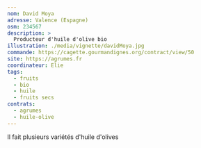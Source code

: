 ```yaml
---
nom: David Moya
adresse: Valence (Espagne)
osm: 234567
description: >
  Producteur d'huile d'olive bio 
illustration: ./media/vignette/davidMoya.jpg
commande: https://cagette.gourmandignes.org/contract/view/50
site: https://agrumes.fr
coordinateur: Elie
tags:
  - fruits
  - bio
  - huile
  - fruits secs
contrats: 
  - agrumes
  - huile-olive
---
```

Il fait plusieurs variétés d'huile d'olives